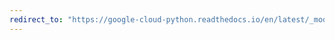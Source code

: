 ```yaml
---
redirect_to: "https://google-cloud-python.readthedocs.io/en/latest/_modules/google/cloud/logging/client.html"
---
```

